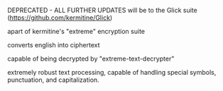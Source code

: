 
DEPRECATED - ALL FURTHER UPDATES will be to the Glick suite (https://github.com/kermitine/Glick)



apart of kermitine's "extreme" encryption suite

converts english into ciphertext

capable of being decrypted by "extreme-text-decrypter"

extremely robust text processing, capable of handling special symbols, punctuation, and capitalization.
